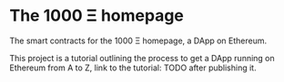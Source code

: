 # The 1000 Ξ homepage

The smart contracts for the 1000 Ξ homepage, a DApp on Ethereum.

This project is a tutorial outlining the process to get a DApp running on Ethereum from A to Z, link to the tutorial: TODO after publishing it.